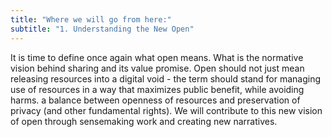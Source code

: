 ```yaml
---
title: "Where we will go from here:"
subtitle: "1. Understanding the New Open"
---
```

It is time to define once again what open means. What is the normative vision behind sharing and its value promise. Open should not just mean releasing resources into a digital void - the term should stand for managing use of resources in a way that maximizes public benefit, while avoiding harms. a balance between openness of resources and preservation of privacy (and other fundamental rights).
We will contribute to this new vision of open through sensemaking work and creating new narratives.
